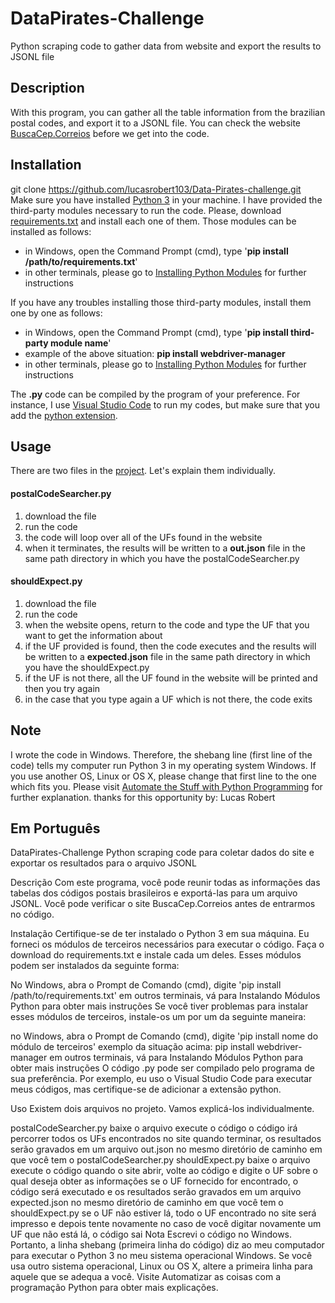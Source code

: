 # DataPirates-Challenge
Python scraping code to gather data from website and export the results to JSONL file

## Description
With this program, you can gather all the table information from the brazilian postal codes, and export it to a JSONL file. You can check the website [BuscaCep.Correios](http://www.buscacep.correios.com.br/sistemas/buscacep/buscaFaixaCep.cfm) before we get into the code.

## Installation
git clone https://github.com/lucasrobert103/Data-Pirates-challenge.git
Make sure you have installed [Python 3](https://www.python.org/downloads/) in your machine.
I have provided the third-party modules necessary to run the code. Please, download [requirements.txt](https://github.com/lucasrobert103/Data-Pirates-challenge/blob/main/Data-Pirates-Challenge/requirements.txt) and install each one of them. Those modules can be installed as follows:
- in Windows, open the Command Prompt (cmd), type '**pip install /path/to/requirements.txt**'
- in other terminals, please go to [Installing Python Modules](https://docs.python.org/3/installing/index.html) for further instructions

If you have any troubles installing those third-party modules, install them one by one as follows:
- in Windows, open the Command Prompt (cmd), type '**pip install third-party module name**'
- example of the above situation: **pip install webdriver-manager**
- in other terminals, please go to [Installing Python Modules](https://docs.python.org/3/installing/index.html) for further instructions

The **.py** code can be compiled by the program of your preference. For instance, I use [Visual Studio Code](https://code.visualstudio.com/) to run my codes, but make sure that you add the [python extension](https://code.visualstudio.com/docs/languages/python).

## Usage
There are two files in the [project](https://github.com/lucasrobert103/Data-Pirates-challenge/tree/main/Data-Pirates-Challenge). Let's explain them individually.

#### postalCodeSearcher.py
1. download the file
1. run the code
1. the code will loop over all of the UFs found in the website
1. when it terminates, the results will be written to a **out.json** file in the same path directory in which you have the postalCodeSearcher.py

#### shouldExpect.py
1. download the file
1. run the code
1. when the website opens, return to the code and type the UF that you want to get the information about
1. if the UF provided is found, then the code executes and the results will be written to a **expected.json** file in the same path directory in which you have the shouldExpect.py
1. if the UF is not there, all the UF found in the website will be printed and then you try again
1. in the case that you type again a UF which is not there, the code exits

## Note
I wrote the code in Windows. Therefore, the shebang line (first line of the code) tells my computer run Python 3 in my operating system Windows. If you use another OS, Linux or OS X, please change that first line to the one which fits you. Please visit [Automate the Stuff with Python Programming](https://automatetheboringstuff.com/appendixb/) for further explanation.
thanks for this opportunity by: Lucas Robert

## Em Português

DataPirates-Challenge
Python scraping code para coletar dados do site e exportar os resultados para o arquivo JSONL

Descrição
Com este programa, você pode reunir todas as informações das tabelas dos códigos postais brasileiros e exportá-las para um arquivo JSONL. Você pode verificar o site BuscaCep.Correios antes de entrarmos no código.

Instalação
Certifique-se de ter instalado o Python 3 em sua máquina. Eu forneci os módulos de terceiros necessários para executar o código. Faça o download do requirements.txt e instale cada um deles. Esses módulos podem ser instalados da seguinte forma:

No Windows, abra o Prompt de Comando (cmd), digite 'pip install /path/to/requirements.txt'
em outros terminais, vá para Instalando Módulos Python para obter mais instruções
Se você tiver problemas para instalar esses módulos de terceiros, instale-os um por um da seguinte maneira:

no Windows, abra o Prompt de Comando (cmd), digite 'pip install nome do módulo de terceiros'
exemplo da situação acima: pip install webdriver-manager
em outros terminais, vá para Instalando Módulos Python para obter mais instruções
O código .py pode ser compilado pelo programa de sua preferência. Por exemplo, eu uso o Visual Studio Code para executar meus códigos, mas certifique-se de adicionar a extensão python.

Uso
Existem dois arquivos no projeto. Vamos explicá-los individualmente.

postalCodeSearcher.py
baixe o arquivo
execute o código
o código irá percorrer todos os UFs encontrados no site
quando terminar, os resultados serão gravados em um arquivo out.json no mesmo diretório de caminho em que você tem o postalCodeSearcher.py
shouldExpect.py
baixe o arquivo
execute o código
quando o site abrir, volte ao código e digite o UF sobre o qual deseja obter as informações
se o UF fornecido for encontrado, o código será executado e os resultados serão gravados em um arquivo expected.json no mesmo diretório de caminho em que você tem o shouldExpect.py
se o UF não estiver lá, todo o UF encontrado no site será impresso e depois tente novamente
no caso de você digitar novamente um UF que não está lá, o código sai
Nota
Escrevi o código no Windows. Portanto, a linha shebang (primeira linha do código) diz ao meu computador para executar o Python 3 no meu sistema operacional Windows. Se você usa outro sistema operacional, Linux ou OS X, altere a primeira linha para aquele que se adequa a você. Visite Automatizar as coisas com a programação Python para obter mais explicações.
